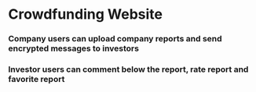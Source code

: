 # Crowdfunding Website

### Company users can upload company reports and send encrypted messages to investors
### Investor users can comment below the report, rate report and favorite report
